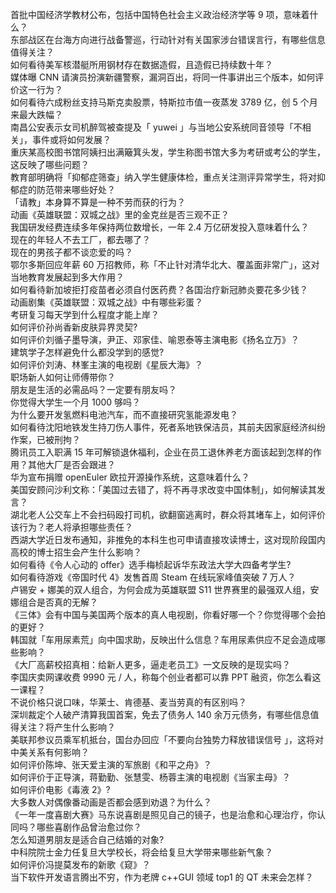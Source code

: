 首批中国经济学教材公布，包括中国特色社会主义政治经济学等 9 项，意味着什么？  
东部战区在台海方向进行战备警巡，行动针对有关国家涉台错误言行，有哪些信息值得关注？  
如何看待美军核潜艇所用钢材存在数据造假，且造假已持续数十年？  
媒体曝 CNN 请演员扮演新疆警察，漏洞百出，将同一件事讲出三个版本，如何评价这一行为？  
如何看待六成粉丝支持马斯克卖股票，特斯拉市值一夜蒸发 3789 亿，创 5 个月来最大跌幅？  
南昌公安表示女司机醉驾被查提及「 yuwei 」与当地公安系统同音领导「不相关」，事件或将如何发展？  
重庆某高校图书馆阿姨扫出满簸箕头发，学生称图书馆大多为考研或考公的学生，这反映了哪些问题？  
教育部明确将「抑郁症筛查」纳入学生健康体检，重点关注测评异常学生，将对抑郁症的防范带来哪些好处？  
「请教」本身算不算是一种不劳而获的行为？  
动画《英雄联盟：双城之战》里的金克丝是否三观不正？  
我国研发经费连续多年保持两位数增长，一年 2.4 万亿研发投入意味着什么？  
现在的年轻人不去工厂，都去哪了？  
现在的男孩子都不谈恋爱的吗？  
鄂尔多斯回应年薪 60 万招教师，称「不止针对清华北大、覆盖面非常广」，这对当地教育发展起到多大作用？  
如何看待新加坡拒打疫苗者必须自付医药费？各国治疗新冠肺炎要花多少钱？  
动画剧集《英雄联盟：双城之战》中有哪些彩蛋？  
考研复习每天学到什么程度才能上岸？  
如何评价孙尚香新皮肤异界灵契?  
如何评价刘循子墨导演，尹正、邓家佳、喻恩泰等主演电影《扬名立万》？  
建筑学子怎样避免什么都没学到的感觉?  
如何评价刘涛、林峯主演的电视剧《星辰大海》？  
职场新人如何让师傅带你？  
朋友是生活的必需品吗？一定要有朋友吗？  
你觉得大学生一个月 1000 够吗？  
为什么要开发氢燃料电池汽车，而不直接研究氢能源发电？  
如何看待沈阳地铁发生持刀伤人事件，死者系地铁保洁员，其前夫因家庭经济纠纷作案，已被刑拘？  
腾讯员工入职满 15 年可解锁退休福利，企业在员工退休养老方面该起到怎样的作用？其他大厂是否会跟进？  
华为宣布捐赠 openEuler 欧拉开源操作系统，这意味着什么？  
美国安顾问沙利文称：「美国过去错了，将不再寻求改变中国体制」，如何解读其发言？  
湖北老人公交车上不会扫码殴打司机，欲翻窗逃离时，群众将其堵车上，如何评价该行为？老人将承担哪些责任？  
西湖大学近日发布通知，非推免的本科生也可申请直接攻读博士，这对现阶段国内高校的博士招生会产生什么影响？  
如何看待《令人心动的 offer》选手梅桢起诉华东政法大学大四备考学生?  
如何看待游戏《帝国时代 4》发售首周 Steam 在线玩家峰值突破 7 万人？  
卢锡安 + 娜美的双人组合，为何会成为英雄联盟 S11 世界赛里的最强双人组，安娜组合是否真的无解？  
《三体》会有中国与美国两个版本的真人电视剧，你看好哪一个？你觉得哪个会拍的更好？  
韩国就「车用尿素荒」向中国求助，反映出什么信息？车用尿素供应不足会造成哪些影响？  
《大厂高薪校招真相：给新人更多，逼走老员工》一文反映的是现实吗？  
李国庆卖网课收费 9990 元 / 人，称每个创业者都可以靠 PPT 融资，你怎么看这一课程？  
不说价格只说口味，华莱士、肯德基、麦当劳真的有区别吗？  
深圳裁定个人破产清算我国首案，免去了债务人 140 余万元债务，有哪些信息值得关注？将产生什么影响？  
美联邦参议员乘军机抵台，国台办回应「不要向台独势力释放错误信号 」，这将对中美关系有何影响？  
如何评价陈坤、张天爱主演的军旅剧《和平之舟》？  
如何评价于正导演，蒋勤勤、张慧雯、杨蓉主演的电视剧《当家主母》？  
如何评价电影《毒液 2》?  
大多数人对偶像番动画是否都会感到劝退？为什么？  
《一年一度喜剧大赛》马东说喜剧是照见自己的镜子，也是治愈和心理治疗，你认同吗？哪些喜剧作品曾治愈过你？  
怎么知道男朋友是适合自己结婚的对象?  
中科院院士金力任复旦大学校长，将会给复旦大学带来哪些新气象？  
如何评价冯提莫发布的新歌《窥》？  
当下软件开发语言腾出不穷，作为老牌 c++GUI 领域 top1 的 QT 未来会怎样？  
